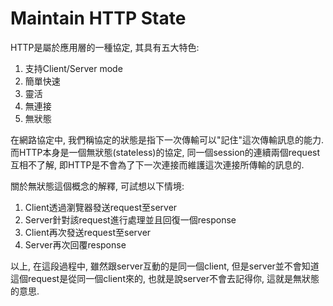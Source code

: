 # Maintain HTTP State

HTTP是屬於應用層的一種協定, 其具有五大特色:

1. 支持Client/Server mode
2. 簡單快速
3. 靈活
4. 無連接
5. 無狀態

在網路協定中, 我們稱協定的狀態是指下一次傳輸可以"記住"這次傳輸訊息的能力. 而HTTP本身是一個無狀態\(stateless\)的協定, 同一個session的連續兩個request互相不了解, 即HTTP是不會為了下一次連接而維護這次連接所傳輸的訊息的.

關於無狀態這個概念的解釋, 可試想以下情境:

1. Client透過瀏覽器發送request至server
2. Server針對該request進行處理並且回復一個response
3. Client再次發送request至server
4. Server再次回覆response

以上, 在這段過程中, 雖然跟server互動的是同一個client, 但是server並不會知道這個request是從同一個client來的, 也就是說server不會去記得你, 這就是無狀態的意思.

